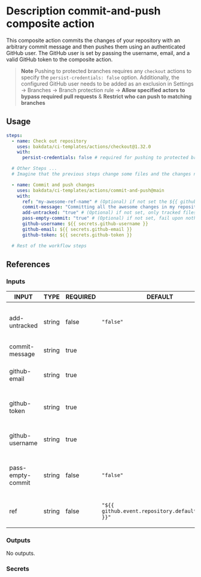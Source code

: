 # Description commit-and-push composite action

This composite action commits the changes of your repository with an arbitrary commit message and then pushes them using an authenticated GitHub user. The GitHub user is set by passing the username, email, and a valid GitHub token to the composite action.

> **Note**
> Pushing to protected branches requires any `checkout` actions to specify the `persist-credentials: false` option. Additionally, the configured GitHub user needs to be added as an exclusion in Settings → Branches → Branch protection rule → **Allow specified actors to bypass required pull requests** & **Restrict who can push to matching branches**

## Usage

```yaml
steps:
  - name: Check out repository
    uses: bakdata/ci-templates/actions/checkout@1.32.0
    with:
      persist-credentials: false # required for pushing to protected branch later

  # Other Steps ...
  # Imagine that the previous steps change some files and the changes need to be committed

  - name: Commit and push changes
    uses: bakdata/ci-templates/actions/commit-and-push@main
    with:
      ref: "my-awesome-ref-name" # (Optional) if not set the ${{ github.event.repository.default_branch }} will fill the value
      commit-message: "Committing all the awesome changes in my repository!"
      add-untracked: "true" # (Optional) if not set, only tracked files will be committed
      pass-empty-commit: "true" # (Optional) if not set, fail upon nothing to commit
      github-username: ${{ secrets.github-username }}
      github-email: ${{ secrets.github-email }}
      github-token: ${{ secrets.github-token }}

  # Rest of the workflow steps
```

## References

### Inputs

<!-- AUTO-DOC-INPUT:START - Do not remove or modify this section -->

| INPUT             | TYPE   | REQUIRED | DEFAULT                                           | DESCRIPTION                                         |
| ----------------- | ------ | -------- | ------------------------------------------------- | --------------------------------------------------- |
| add-untracked     | string | false    | `"false"`                                         | Whether to add untracked files to commit.           |
| commit-message    | string | true     |                                                   | The commit message.                                 |
| github-email      | string | true     |                                                   | The GitHub email for committing the changes.        |
| github-token      | string | true     |                                                   | The GitHub token for committing the changes.        |
| github-username   | string | true     |                                                   | The GitHub username for committing the changes.     |
| pass-empty-commit | string | false    | `"false"`                                         | Whether to exit with code 0 when nothing to commit. |
| ref               | string | false    | `"${{ github.event.repository.default_branch }}"` | The ref name to commit and push the files on.       |

<!-- AUTO-DOC-INPUT:END -->

### Outputs

<!-- AUTO-DOC-OUTPUT:START - Do not remove or modify this section -->

No outputs.

<!-- AUTO-DOC-OUTPUT:END -->

### Secrets
